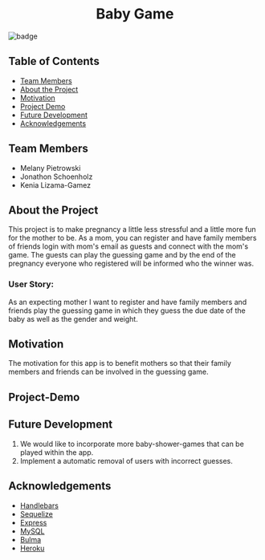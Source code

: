 <h1  align="center">Baby Game</h1>

![badge](https://img.shields.io/badge/license-ISC-brightgreen)

## Table of Contents
-  [Team Members](#team-members)
-  [About the Project](#about-the-project)
-  [Motivation](#motivation)
-  [Project Demo](#project-demo)
-  [Future Development](#future-development)
-  [Acknowledgements](#acknowledgements)

## <a name="team-members"></a>Team Members
- Melany Pietrowski
- Jonathon Schoenholz
- Kenia Lizama-Gamez

## <a name="about-the-project"></a>About the Project
This project is to make pregnancy a little less stressful and a little more fun for the mother to be.  As a mom, you can register and have family members of friends login with mom's email as guests and connect with the mom's game.  The guests can play the guessing game and by the end of the pregnancy everyone who registered will be informed who the winner was.
  

### User Story:
As an expecting mother I want to register and have family members and friends play the guessing game in which  they guess the due date of the baby as well as the gender and weight.


## <a name="motivation"></a>Motivation
The motivation for this app is to benefit mothers so that their family members and friends can be involved in the guessing game.

## <a name="project-demo"></a>Project-Demo

  

## <a name="future-development"></a>Future Development
1. We would like to incorporate more baby-shower-games that can be played within the app.
2. Implement a automatic removal of users with incorrect guesses.

## Acknowledgements
- [Handlebars](https://handlebarsjs.com/)
- [Sequelize](https://sequelize.org/v5/)
- [Express](https://www.npmjs.com/package/express)
- [MySQL](https://www.mysql.com/)
- [Bulma](https://bulma.io/)
- [Heroku](https://www.heroku.com/home)